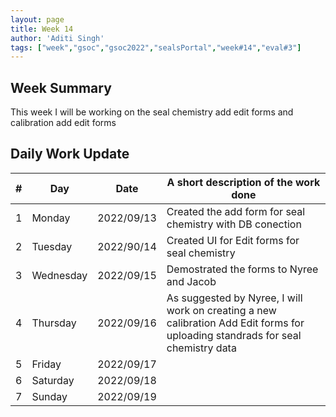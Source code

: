 ```yaml
---
layout: page
title: Week 14
author: 'Aditi Singh'
tags: ["week","gsoc","gsoc2022","sealsPortal","week#14","eval#3"]
---
```


## Week Summary

This week I will be working on the seal chemistry add edit forms and calibration add edit forms

## Daily Work Update

|\#|Day|Date|A short description of the work done|  
|---	|---	|---	|---	|  
|1   	| Monday 	|   2022/09/13	| Created the add form for seal chemistry with DB conection |  
|2   	| Tuesday  	|   2022/90/14	| Created UI for Edit forms for seal chemistry	|  
|3   	| Wednesday |  2022/09/15 	| Demostrated the forms to Nyree and Jacob |  
|4   	| Thursday  |   2022/09/16	| As suggested by Nyree, I will work on creating a new calibration Add Edit forms for uploading standrads for seal chemistry data |  
|5   	| Friday  	|   2022/09/17	|  |  
|6   	| Saturday  |  2022/09/18	|  |  
|7   	| Sunday  	|   2022/09/19	|  |  
